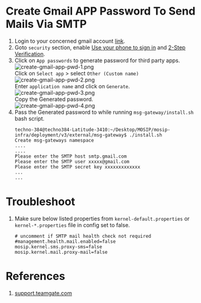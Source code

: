 # Create Gmail APP Password To Send Mails Via SMTP


1. Login to your concerned gmail account [link](https://accounts.google.com/signin).
2. Goto `security` section, enable [Use your phone to sign in](https://support.google.com/accounts/answer/6361026?hl=en&co=GENIE.Platform%3DAndroid) and 
   [2-Step Verification](https://support.google.com/accounts/answer/185839?hl=en&co=GENIE.Platform%3DAndroid).
3. Click on `App passwords` to generate password for third party apps.<br>
   ![create-gmail-app-pwd-1.png](images/create-gmail-app-pwd-1.png)<br>
   Click on `Select app` > select `Other (Custom name)`<br>
   ![create-gmail-app-pwd-2.png](images/create-gmail-app-pwd-2.png)<br>
   Enter `application name` and click on `Generate`.<br>
   ![create-gmail-app-pwd-3.png](images/create-gmail-app-pwd-3.png)<br>
   Copy the Generated password.<br>
   ![create-gmail-app-pwd-4.png](images/create-gmail-app-pwd-4.png)<br>
4. Pass the Generated password to while running `msg-gateway/install.sh` bash script.
   ```
   techno-384@techno384-Latitude-3410:~/Desktop/MOSIP/mosip-infra/deployment/v3/external/msg-gateway$ ./install.sh 
   Create msg-gateways namespace
   ....
   ....
   Please enter the SMTP host smtp.gmail.com
   Please enter the SMTP user xxxxx@gmail.com
   Please enter the SMTP secret key xxxxxxxxxxxxx
   ...
   ...
   ```

# Troubleshoot

1. Make sure below listed properties from `kernel-default.properties` or `kernel-*.properties` file in config set to false.
   ```
   # uncomment if SMTP mail health check not required
   #management.health.mail.enabled=false
   mosip.kernel.sms.proxy-sms=false
   mosip.kernel.mail.proxy-mail=false
   ```

# References

1. [support.teamgate.com](https://support.teamgate.com/hc/en-us/articles/115002064229-How-to-create-a-password-to-connect-email-while-using-2-step-verification-in-Gmail-)